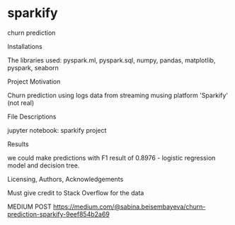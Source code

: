 # sparkify
churn prediction


Installations

The libraries used: pyspark.ml, pyspark.sql, numpy, pandas, matplotlib, pyspark, seaborn


Project Motivation

Churn prediction using logs data from streaming musing platform 'Sparkify' (not real)


File Descriptions

jupyter notebook: sparkify project


Results

we could make predictions with F1 result of 0.8976 - logistic regression model and decision tree. 


Licensing, Authors, Acknowledgements

Must give credit to Stack Overflow for the data

MEDIUM POST
https://medium.com/@sabina.beisembayeva/churn-prediction-sparkify-9eef854b2a69
